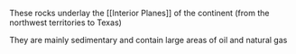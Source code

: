 These rocks underlay the [[Interior Planes]] of the continent (from the northwest territories to Texas) 

They are mainly sedimentary and contain large areas of oil and natural gas

